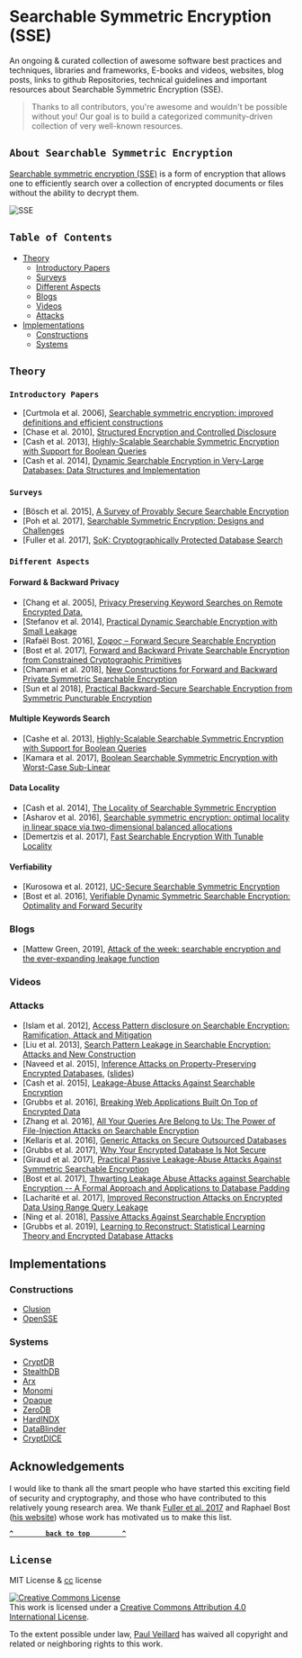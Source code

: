 #  Searchable Symmetric Encryption (SSE)

An ongoing & curated collection of awesome software best practices and techniques, libraries and frameworks, E-books and videos, websites, blog posts, links to github Repositories, technical guidelines and important resources about Searchable Symmetric Encryption (SSE).
> Thanks to all contributors, you're awesome and wouldn't be possible without you! Our goal is to build a categorized community-driven collection of very well-known resources.

## `About Searchable Symmetric Encryption`

[Searchable symmetric encryption (SSE)](https://en.wikipedia.org/wiki/Searchable_symmetric_encryption) is a form of encryption that allows one to efficiently search over a collection of encrypted documents or files without the ability to decrypt them.

![SSE](https://github.com/paulveillard/cybersecurity-searchable-symmetric-encryption/blob/main/img/SSE.jpg)

## `Table of Contents`

- [Theory](#theory)
	- [Introductory Papers](#introductory-papers)
	- [Surveys](#surveys)
	- [Different Aspects](#different-aspects)
	- [Blogs](#blogs)
	- [Videos](#videos)
	- [Attacks](#attacks)
- [Implementations](#implementations)  
  	- [Constructions](#constructions)
	- [Systems](#systems)


## `Theory`

### `Introductory Papers`

- [Curtmola et al. 2006], [Searchable symmetric encryption: improved definitions and efficient constructions](https://eprint.iacr.org/2006/210.pdf)
- [Chase et al. 2010], [Structured Encryption and Controlled Disclosure](https://www.iacr.org/archive/asiacrypt2010/6477581/6477581.pdf)
- [Cash et al. 2013], [Highly-Scalable Searchable Symmetric Encryption with Support for Boolean Queries](https://eprint.iacr.org/2013/169.pdf)
- [Cash et al. 2014], [Dynamic Searchable Encryption in Very-Large Databases: Data Structures and Implementation](https://eprint.iacr.org/2014/853.pdf)

### `Surveys`

- [Bösch et al. 2015], [A Survey of Provably Secure Searchable Encryption](https://dl.acm.org/citation.cfm?id=2636328)
- [Poh et al. 2017], [Searchable Symmetric Encryption: Designs and Challenges](https://dl.acm.org/citation.cfm?id=3064005)
- [Fuller et al. 2017], [SoK: Cryptographically Protected Database Search](https://arxiv.org/abs/1703.02014)

### `Different Aspects`
#### Forward & Backward Privacy
- [Chang et al. 2005], [Privacy Preserving Keyword Searches on Remote Encrypted Data.](https://pdfs.semanticscholar.org/62b0/603324e12755abeba2602ffdecb23937e7e0.pdf)
- [Stefanov et al. 2014], [Practical Dynamic Searchable Encryption with Small Leakage](https://eprint.iacr.org/2013/832.pdf)
- [Rafaël Bost. 2016], [Σoφoς – Forward Secure Searchable Encryption](https://eprint.iacr.org/2016/728.pdf)
- [Bost et al. 2017], [Forward and Backward Private Searchable Encryption from Constrained Cryptographic Primitives](https://eprint.iacr.org/2017/805.pdf)
- [Chamani et al. 2018], [New Constructions for Forward and Backward Private
Symmetric Searchable Encryption](http://home.cse.ust.hk/~jgc/Index_files/New-Constructions-for-Forward-and-Backward-Private-Symmetric-Searchable-Encryption.pdf)
- [Sun et al 2018], [Practical Backward-Secure Searchable Encryption from Symmetric Puncturable Encryption](https://dl.acm.org/citation.cfm?id=3243782)


#### Multiple Keywords Search
- [Cashe et al. 2013], [Highly-Scalable Searchable Symmetric Encryption with Support for Boolean Queries](https://eprint.iacr.org/2013/169.pdf)
- [Kamara et al. 2017], [Boolean Searchable Symmetric Encryption with Worst-Case Sub-Linear](https://eprint.iacr.org/2017/126.pdf)

#### Data Locality
- [Cash et al. 2014], [The Locality of Searchable Symmetric Encryption](https://www.iacr.org/archive/eurocrypt2014/84410155/84410155.pdf)
- [Asharov et al. 2016], [Searchable symmetric encryption: optimal locality in linear space via two-dimensional balanced allocations](https://eprint.iacr.org/2016/251)
- [Demertzis et al. 2017], [Fast Searchable Encryption With Tunable Locality](https://dl.acm.org/doi/10.1145/3035918.3064057)

#### Verfiability
- [Kurosowa et al. 2012], [UC-Secure Searchable Symmetric Encryption](https://ifca.ai/pub/fc12/73970279.pdf)
- [Bost et al. 2016], [Verifiable Dynamic Symmetric Searchable Encryption: Optimality and Forward Security](https://eprint.iacr.org/2016/062)

### Blogs
- [Mattew Green, 2019],  [Attack of the week: searchable encryption and the ever-expanding leakage function](https://blog.cryptographyengineering.com/2019/02/11/attack-of-the-week-searchable-encryption-and-the-ever-expanding-leakage-function/)


### Videos


### Attacks

- [Islam et al. 2012], [Access Pattern disclosure on Searchable Encryption: Ramification, Attack and Mitigation](http://wp.internetsociety.org/ndss/wp-content/uploads/sites/25/2017/09/06_1.pdf)
- [Liu et al. 2013], [Search Pattern Leakage in Searchable Encryption: Attacks and New Construction](https://eprint.iacr.org/2013/163.pdf)
- [Naveed et al. 2015], [Inference Attacks on Property-Preserving Encrypted Databases](https://cs.brown.edu/~seny/pubs/edb.pdf), ([slides](https://rwc.iacr.org/2016/Slides/rwc16-wright.pdf))
- [Cash et al. 2015], [Leakage-Abuse Attacks Against Searchable Encryption](https://eprint.iacr.org/2016/718)
- [Grubbs et al. 2016], [Breaking Web Applications Built On Top of Encrypted Data](https://eprint.iacr.org/2016/920)
- [Zhang et al. 2016], [All Your Queries Are Belong to Us: The Power of File-Injection Attacks on Searchable Encryption](https://eprint.iacr.org/2016/172)
- [Kellaris et al. 2016], [Generic Attacks on Secure Outsourced Databases](https://scholar.harvard.edu/files/gkellaris/files/genericattacks.pdf)
- [Grubbs et al. 2017], [Why Your Encrypted Database Is Not Secure](https://eprint.iacr.org/2017/468.pdf)
- [Giraud et al. 2017], [Practical Passive Leakage-Abuse Attacks Against Symmetric Searchable Encryption](https://eprint.iacr.org/2017/046.pdf)
- [Bost et al. 2017], [Thwarting Leakage Abuse Attacks against Searchable Encryption -- A Formal Approach and Applications to Database Padding](https://eprint.iacr.org/2017/1060)
- [Lacharité et al. 2017], [Improved Reconstruction Attacks on Encrypted Data Using Range Query Leakage](https://eprint.iacr.org/2017/701)
- [Ning et al. 2018], [Passive Attacks Against Searchable Encryption](https://ieeexplore.ieee.org/abstract/document/8443434/)
- [Grubbs et al. 2019], [Learning to Reconstruct: Statistical Learning Theory and Encrypted Database Attacks](https://eprint.iacr.org/2019/011.pdf)



## Implementations

### Constructions
- [Clusion](https://github.com/encryptedsystems/Clusion)
- [OpenSSE](https://opensse.github.io/)

### Systems

- [CryptDB](https://css.csail.mit.edu/cryptdb/)
- [StealthDB](https://github.com/cryptograph/stealthdb)
- [Arx](https://eprint.iacr.org/2016/591.pdf)
- [Monomi](https://dspace.mit.edu/bitstream/handle/1721.1/87023/tu-monomi-cr-vldb13.pdf?sequence=1&isAllowed=y)
- [Opaque](https://www.usenix.org/conference/nsdi17/technical-sessions/presentation/zheng)
- [ZeroDB](https://github.com/zerodb/zerodb)
- [HardINDX](https://link.springer.com/chapter/10.1007/978-3-319-61176-1_22)
- [DataBlinder](https://dl.acm.org/doi/10.1145/3366626.3368132)
- [CryptDICE](https://www.sciencedirect.com/science/article/abs/pii/S0306437920301289)

## Acknowledgements
I would like to thank all the smart people who have started this exciting field of security and cryptography, and those who have contributed to this relatively young research area. We thank [Fuller et al. 2017](https://arxiv.org/abs/1703.02014) and Raphael Bost ([his website](https://raphael.bost.fyi/se_references/)) whose work has motivated us to make this list.




**[`^        back to top        ^`](#)**

## `License`
MIT License & [cc](https://creativecommons.org/licenses/by/4.0/) license

<a rel="license" href="http://creativecommons.org/licenses/by/4.0/"><img alt="Creative Commons License" style="border-width:0" src="https://i.creativecommons.org/l/by/4.0/88x31.png" /></a><br />This work is licensed under a <a rel="license" href="http://creativecommons.org/licenses/by/4.0/">Creative Commons Attribution 4.0 International License</a>.

To the extent possible under law, [Paul Veillard](https://github.com/paulveillard/) has waived all copyright and related or neighboring rights to this work.
